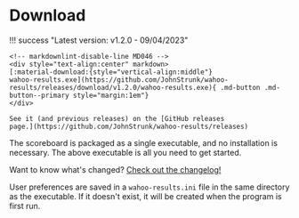 # Download

!!! success "Latest version: v1.2.0 - 09/04/2023"

    <!-- markdownlint-disable-line MD046 -->
    <div style="text-align:center" markdown>
    [:material-download:{style="vertical-align:middle"}
    wahoo-results.exe](https://github.com/JohnStrunk/wahoo-results/releases/download/v1.2.0/wahoo-results.exe){ .md-button .md-button--primary style="margin:1em"}
    </div>

    See it (and previous releases) on the [GitHub releases
    page.](https://github.com/JohnStrunk/wahoo-results/releases)

The scoreboard is packaged as a single executable, and no installation is
necessary. The above executable is all you need to get started.

Want to know what's changed? [Check out the
changelog!](https://github.com/JohnStrunk/wahoo-results/blob/master/Changelog.md)

User preferences are saved in a `wahoo-results.ini` file in the same directory
as the executable. If it doesn't exist, it will be created when the program is
first run.

